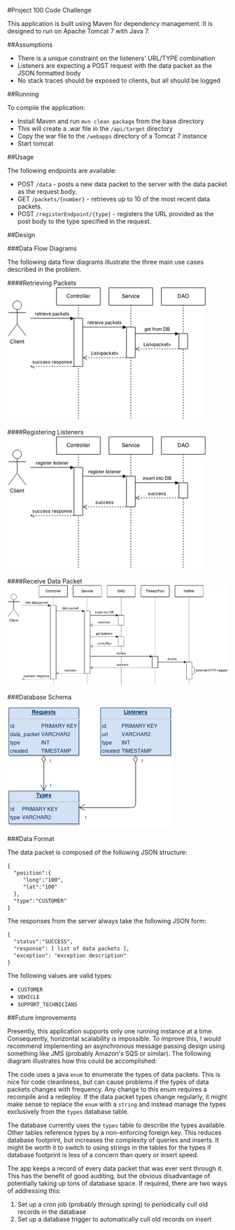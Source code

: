 #Project 100 Code Challenge

This application is built using Maven for dependency management. It is designed to run on Apache Tomcat 7 with Java 7.

##Assumptions

* There is a unique constraint on the listeners' URL/TYPE combination
* Listeners are expecting a POST request with the data packet as the JSON formatted body
* No stack traces should be exposed to clients, but all should be logged

##Running

To compile the application:
* Install Maven and run `mvn clean package` from the base directory
* This will create a .war file in the `/api/target` directory
* Copy the war file to the `/webapps` directory of a Tomcat 7 instance
* Start tomcat

##Usage

The following endpoints are available:
* POST `/data` - posts a new data packet to the server with the data packet as the request body.
* GET `/packets/{number}` - retrieves up to 10 of the most recent data packets.
* POST `/registerEndpoint/{type}` - registers the URL provided as the post body to the type specified in the request.

##Design

###Data Flow Diagrams

The following data flow diagrams illustrate the three main use cases described in the problem.

####Retrieving Packets
![Get Packet Flow](/documentation/diagrams/get_packet_flow.png)

####Registering Listeners
![Get Packet Flow](/documentation/diagrams/register_listener_flow.png)

####Receive Data Packet
![Get Packet Flow](/documentation/diagrams/receive_packet_flow.png)

###Database Schema

![DB Schema](/documentation/diagrams/db_schema.png)

###Data Format

The data packet is composed of the following JSON structure:
```
{
  "position":{
     "long":"100",
     "lat":"100"
  },
  "type":"CUSTOMER"
}
```

The responses from the server always take the following JSON form:
```
{
  "status":"SUCCESS",
  "response": [ list of data packets ],
  "exception": "exception description"
}
```

The following values are valid types:
* `CUSTOMER`
* `VEHICLE`
* `SUPPORT_TECHNICIANS`

##Future Improvements

Presently, this application supports only one running instance at a time. Consequently, horizontal scalability is
impossible. To improve this, I would recommend implementing an asynchronous message passing design using something like
JMS (probably Amazon's SQS or similar). The following diagram illustrates how this could be accomplished:

The code uses a java `enum` to enumerate the types of data packets. This is nice for code cleanliness, but can cause
problems if the types of data packets changes with frequency. Any change to this enum requires a recompile and a
redeploy. If the data packet types change regularly, it might make sense to replace the `enum` with a `string` and
instead manage the types exclusively from the `types` database table.

The database currently uses the `types` table to describe the types available. Other tables reference types by a
non-enforcing foreign key. This reduces database footprint, but increases the complexity of queries and inserts. It
might be worth it to switch to using strings in the tables for the types if database footprint is less of a concern than
query or insert speed.

The app keeps a record of every data packet that was ever sent through it. This has the benefit of good auditing, but
the obvious disadvantage of potentially taking up tons of database space. If required, there are two ways of addressing
this:

1. Set up a cron job (probably through spring) to periodically cull old records in the database
2. Set up a database trigger to automatically cull old records on insert
